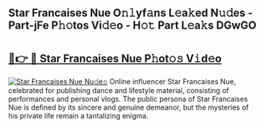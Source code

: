 ## Star Francaises Nue O𝚗𝚕yf𝚊ns L𝚎a𝚔ed N𝚞𝚍es - Part-jFe P𝚑𝚘tos Vi𝚍𝚎o - H𝚘𝚝 Part L𝚎a𝚔s DGwGO

# <h2><a href="http://kf8o0w.oniu.top/?m=Star+Francaises+Nue">🔗👉 🔴 Star Francaises Nue P𝚑ot𝚘𝚜 V𝚒d𝚎o</a></h2>

[![Star Francaises Nue Nu𝚍e𝚜](https://i.imgur.com/0qMVB7G.gif)](http://kf8o0w.oniu.top/?m=Star+Francaises+Nue)
Online influencer Star Francaises Nue, celebrated for publishing dance and lifestyle material, consisting of performances and personal vlogs. The public persona of Star Francaises Nue is defined by its sincere and genuine demeanor, but the mysteries of his private life remain a tantalizing enigma.  
